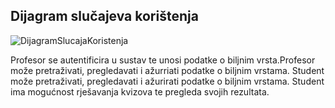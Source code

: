 ## Dijagram slučajeva korištenja

![DijagramSlucajaKoristenja](https://user-images.githubusercontent.com/48434065/55754445-f838d800-5a4c-11e9-9312-4dc6aebc38b4.jpg)

Profesor se autentificira u sustav te unosi podatke o biljnim vrsta.Profesor  može pretraživati, pregledavati i ažurriati podatke o biljnim vrstama.
Student može pretraživati, pregledavati i ažurirati podatke o biljnim vrstama.
Student ima mogućnost rješavanja kvizova te pregleda svojih rezultata.